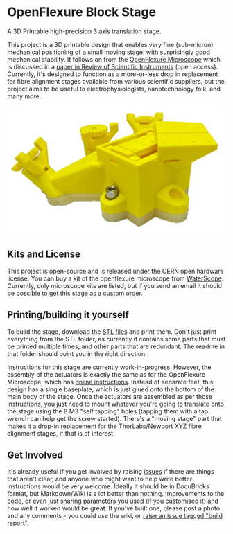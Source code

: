 # OpenFlexure Block Stage
A 3D Printable high-precision 3 axis translation stage.

This project is a 3D printable design that enables very fine (sub-micron) mechanical positioning of a small moving stage, with surprisingly good mechanical stability.  It follows on from the [OpenFlexure Microscope](https://github.com/rwb27/openflexure_microscope) which is discussed in a [paper in Review of Scientific Instruments](http://dx.doi.org/10.1063/1.4941068) (open access).  Currently, it's designed to function as a more-or-less drop in replacement for fibre alignment stages available from various scientific suppliers, but the project aims to be useful to electrophysiologists, nanotechnology folk, and many more.

![An assembled block stage](docs/images/block_stage_assembled.jpg)

## Kits and License
This project is open-source and is released under the CERN open hardware license.  You can buy a kit of the openflexure microscope from [WaterScope](http://www.waterscope.org/).  Currently, only microscope kits are listed, but if you send an email it should be possible to get this stage as a custom order.

## Printing/building it yourself
To build the stage, download the [STL files](./stl/) and print them.  Don't just print everything from the STL folder,
as currently it contains some parts that must be printed multiple times, and other parts
that are redundant.  The readme in that folder should point you in the right direction.

Instructions for this stage are currently work-in-progress.  However, the assembly of the actuators is exactly the same as for the OpenFlexure Microscope, which has [online instructions](http://rwb27.github.io/openflexure_microscope/docubricks/current_master_version.html).  Instead of separate feet, this design has a single baseplate, which is just glued onto the bottom of the main body of the stage.  Once the actuators are assembled as per those instructions, you just need to mount whatever you're going to translate onto the stage using the 8 M3 "self tapping" holes (tapping them with a tap wrench can help get the screw started).  There's a "moving stage" part that makes it a drop-in replacement for the ThorLabs/Newport XYZ fibre alignment stages, if that is of interest.

## Get Involved
It's already useful if you get involved by raising [issues](https://github.com/rwb27/openflexure_block_stage/issues) if there are things that aren't clear, and anyone who might want to help write better instructions would be very welcome.  Ideally it should be in DocuBricks format, but Markdown/Wiki is a lot better than nothing.  Improvements to the code, or even just sharing parameters you used (if you customised it) and how well it worked would be great.  If you've built one, please post a photo and any comments - you could use the wiki, or [raise an issue tagged "build report"](https://github.com/rwb27/openflexure_block_stage/issues/new?labels=build%20report).

